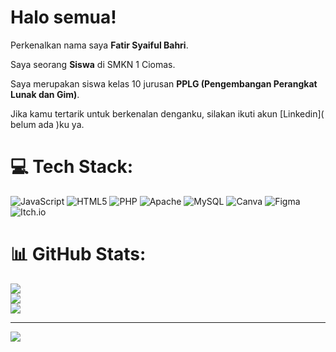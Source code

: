 # Halo semua! 

Perkenalkan nama saya **Fatir Syaiful Bahri**.<br>

Saya seorang **Siswa** di SMKN 1 Ciomas.<br>

Saya merupakan siswa kelas 10 jurusan **PPLG (Pengembangan Perangkat Lunak dan Gim)**.<br>

Jika kamu tertarik untuk berkenalan denganku, silakan ikuti akun [Linkedin]( belum ada )ku ya.

# 💻 Tech Stack:
![JavaScript](https://img.shields.io/badge/javascript-%23323330.svg?style=for-the-badge&logo=javascript&logoColor=%23F7DF1E) ![HTML5](https://img.shields.io/badge/html5-%23E34F26.svg?style=for-the-badge&logo=html5&logoColor=white) ![PHP](https://img.shields.io/badge/php-%23777BB4.svg?style=for-the-badge&logo=php&logoColor=white) ![Apache](https://img.shields.io/badge/apache-%23D42029.svg?style=for-the-badge&logo=apache&logoColor=white) ![MySQL](https://img.shields.io/badge/mysql-4479A1.svg?style=for-the-badge&logo=mysql&logoColor=white) ![Canva](https://img.shields.io/badge/Canva-%2300C4CC.svg?style=for-the-badge&logo=Canva&logoColor=white) ![Figma](https://img.shields.io/badge/figma-%23F24E1E.svg?style=for-the-badge&logo=figma&logoColor=white) ![Itch.io](https://img.shields.io/badge/Itch-%23FF0B34.svg?style=for-the-badge&logo=Itch.io&logoColor=white)
# 📊 GitHub Stats:
![](https://github-readme-stats.vercel.app/api?username=FTRBR145&theme=nightowl&hide_border=false&include_all_commits=false&count_private=false)<br/>
![](https://nirzak-streak-stats.vercel.app/?user=FTRBR145&theme=nightowl&hide_border=false)<br/>
![](https://github-readme-stats.vercel.app/api/top-langs/?username=FTRBR145&theme=nightowl&hide_border=false&include_all_commits=false&count_private=false&layout=compact)

---
[![](https://visitcount.itsvg.in/api?id=FTRBR145&icon=0&color=0)](https://visitcount.itsvg.in)

<!-- Proudly created with GPRM ( https://gprm.itsvg.in ) -->